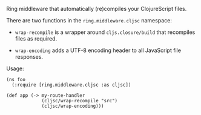 Ring middleware that automatically (re)compiles your ClojureScript
files.

There are two functions in the `ring.middleware.cljsc` namespace:

  * `wrap-recompile` is a wrapper around `cljs.closure/build` that
    recompiles files as required.

  * `wrap-encoding` adds a UTF-8 encoding header to all JavaScript
    file responses.

Usage:

    (ns foo
      (:require [ring.middleware.cljsc :as cljsc])
    
    (def app (-> my-route-handler
                 (cljsc/wrap-recompile "src")
                 (cljsc/wrap-encoding)))
